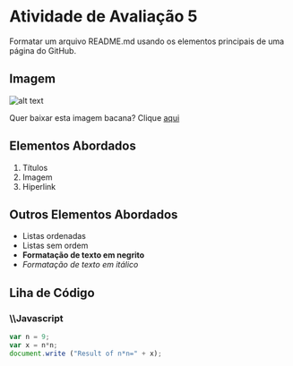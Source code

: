 # Atividade de Avaliação 5
Formatar um arquivo README.md usando os elementos principais de uma página do GitHub.


## Imagem
![alt text](https://sempreupdate.com.br/wp-content/uploads/2020/09/github-logo-1140x534.jpg)

Quer baixar esta imagem bacana? Clique [aqui](https://sempreupdate.com.br/wp-content/uploads/2020/09/github-logo-1140x534.jpg)

## Elementos Abordados
1. Títulos
2. Imagem
3. Hiperlink

## Outros Elementos Abordados
* Listas ordenadas
* Listas sem ordem
* **Formatação de texto em negrito**
* *Formatação de texto em itálico*

## Liha de Código

### \\\Javascript
```Javascript
var n = 9;
var x = n*n;
document.write ("Result of n*n=" + x);
```
